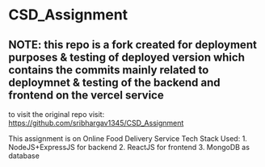 # CSD_Assignment

## NOTE: this repo is a fork created for deployment purposes & testing of deployed version which contains the commits mainly related to deploymnet & testing of the backend and frontend on the vercel service 
to visit the original repo visit:
    https://github.com/sribhargav1345/CSD_Assignment


This assignment is on Online Food Delivery Service
Tech Stack Used:
    1. NodeJS+ExpressJS for backend
    2. ReactJS for frontend
    3. MongoDB as database
